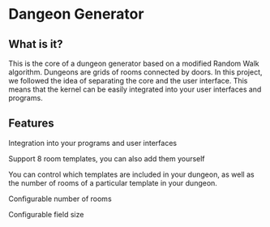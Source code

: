 # Dangeon Generator
## What is it?
This is the core of a dungeon generator based on a modified Random Walk algorithm. Dungeons are grids of rooms connected by doors. In this project, we followed the idea of ​​separating the core and the user interface. This means that the kernel can be easily integrated into your user interfaces and programs.

## Features
Integration into your programs and user interfaces

Support 8 room templates, you can also add them yourself

You can control which templates are included in your dungeon, as well as the number of rooms of a particular template in your dungeon.

Configurable number of rooms

Configurable field size
